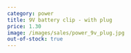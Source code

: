 ```yaml
---
category: power
title: 9V battery clip - with plug
price: 1.30
image: /images/sales/power_9v_plug.jpg
out-of-stock: true
---
```

